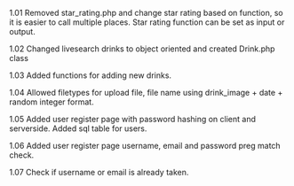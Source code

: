 1.01
Removed star_rating.php and change star rating based on function, so it is easier to call multiple places. Star rating function can be set as input or output.

1.02
Changed livesearch drinks to object oriented and created Drink.php class

1.03
Added functions for adding new drinks.

1.04
Allowed filetypes for upload file, file name using drink_image + date + random integer format. 

1.05
Added user register page with password hashing on client and serverside. Added sql table for users.

1.06
Added user register page username, email and password preg match check.

1.07
Check if username or email is already taken.